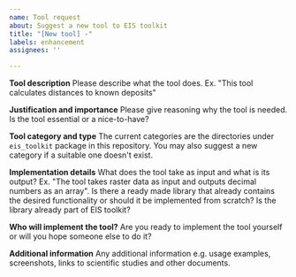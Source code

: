 ```yaml
---
name: Tool request
about: Suggest a new tool to EIS toolkit
title: "[New tool] -"
labels: enhancement
assignees: ''

---
```


**Tool description**
Please describe what the tool does. Ex. "This tool calculates distances to known deposits"

**Justification and importance**
Please give reasoning why the tool is needed. Is the tool essential or a nice-to-have? 

**Tool category and type** 
The current categories are the directories under `eis_toolkit` package in this repository. You may also suggest a new category if a suitable one doesn't exist.

**Implementation details**
What does the tool take as input and what is its output? Ex. "The tool takes raster data as input and outputs decimal numbers as an array". Is there a ready made library that already contains the desired functionality or should it be implemented from scratch? Is the library already part of EIS toolkit?

**Who will implement the tool?**
Are you ready to implement the tool yourself or will you hope someone else to do it?

**Additional information**
Any additional information e.g. usage examples, screenshots, links to scientific studies and other documents.
